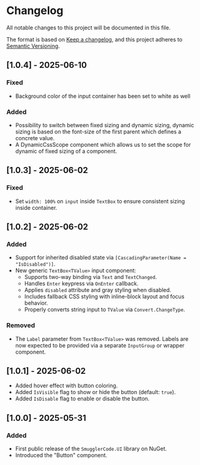 ﻿# Changelog

All notable changes to this project will be documented in this file.

The format is based on [Keep a changelog](https://keepachangelog.com/en/1.0.0),
and this project adheres to [Semantic Versioning](https://semver.org/).

## [1.0.4] - 2025-06-10

### Fixed

- Background color of the input container has been set to white as well

### Added

- Possibility to switch between fixed sizing and dynamic sizing, dynamic sizing is based on the font-size of the first parent which defines a concrete value.
- A DynamicCssScope component which allows us to set the scope for dynamic of fixed sizing of a component.
## [1.0.3] - 2025-06-02

### Fixed

- Set `width: 100%` on `input` inside `TextBox` to ensure consistent sizing inside container.

## [1.0.2] - 2025-06-02

### Added

- Support for inherited disabled state via `[CascadingParameter(Name = "IsDisabled")]`.
- New generic `TextBox<TValue>` input component:
  - Supports two-way binding via `Text` and `TextChanged`.
  - Handles `Enter` keypress via `OnEnter` callback.
  - Applies `disabled` attribute and gray styling when disabled.
  - Includes fallback CSS styling with inline-block layout and focus behavior.
  - Properly converts string input to `TValue` via `Convert.ChangeType`.

### Removed

- The `Label` parameter from `TextBox<TValue>` was removed.
  Labels are now expected to be provided via a separate `InputGroup` or wrapper component.

## [1.0.1] - 2025-06-02

- Added hover effect with button coloring.
- Added `IsVisible` flag to show or hide the button (default: `true`).
- Added `IsDisable` flag to enable or disable the button.
 
## [1.0.0] - 2025-05-31

### Added

- First public release of the `SmugglerCode.UI` library on NuGet.
- Introduced the "Button" component.
